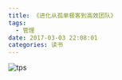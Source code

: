 ```yaml
---
title: 《进化从孤单极客到高效团队》
tags:
  - 管理
date: 2017-03-03 22:08:01
categories: 读书
---
```



![tps](http://www.jeffxue.cn/img/20170303_进化.png)
